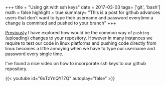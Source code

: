 +++
title = "Using git with ssh keys"
date = 2017-03-03
tags= ['git', 'bash']
math = false
highlight = true
summary= "This is a post for github advances users that don't want to type their username and password everytime a change is commited and pushed to your branch"
+++

[Previously](https://www.aespindola.com/post/git_basics/) I have explored how would be the common way of `pushing` (uploading) changes to your repository. However in many instances
we require to test our code in linux platforms and pushing code directly from linux becomes a little annoying when we have to type our username and password every single time.

I've found a nice video on how to incorporate ssh keys to our github repository.

{{< youtube id="6oTzYnQY17Q" autoplay="false" >}}

